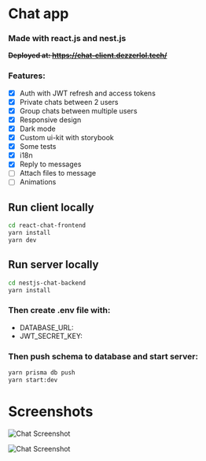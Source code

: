 # Chat app
### Made with react.js and nest.js
<s><b> Deployed at: https://chat-client.dezzerlol.tech/ </b></s>

### Features:
- [x] Auth with JWT refresh and access tokens
- [x] Private chats between 2 users
- [x] Group chats between multiple users
- [x] Responsive design
- [x] Dark mode 
- [x] Custom ui-kit with storybook
- [x] Some tests
- [x] i18n 
- [x] Reply to messages
- [ ] Attach files to message
- [ ] Animations

## Run client locally

```bash
cd react-chat-frontend
yarn install
yarn dev
```

## Run server locally

```bash
cd nestjs-chat-backend
yarn install
```

### Then create .env file with:
 - DATABASE_URL:
 - JWT_SECRET_KEY:

### Then push schema to database and start server:
```bash
yarn prisma db push
yarn start:dev
```

# Screenshots
![Chat Screenshot](https://raw.githubusercontent.com/dezzerlol/react-nestjs-chat/master/assets/chat_screenshot1.png)


![Chat Screenshot](https://raw.githubusercontent.com/dezzerlol/react-nestjs-chat/master/assets/chat_screenshot3.png)
